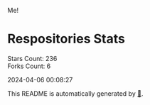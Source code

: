 Me!

# Respositories Stats
Stars Count: 236  
Forks Count: 6

2024-04-06 00:08:27  

This README is automatically generated by [🐰](https://github.com/rnitta/rnitta).
